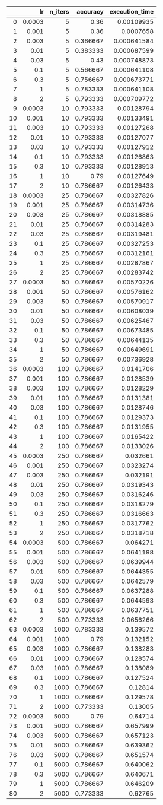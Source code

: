 |    |     lr |   n_iters |   accuracy |   execution_time |
|---:|-------:|----------:|-----------:|-----------------:|
|  0 | 0.0003 |         5 |   0.36     |      0.00109935  |
|  1 | 0.001  |         5 |   0.36     |      0.0007658   |
|  2 | 0.003  |         5 |   0.366667 |      0.000641584 |
|  3 | 0.01   |         5 |   0.383333 |      0.000687599 |
|  4 | 0.03   |         5 |   0.43     |      0.000748873 |
|  5 | 0.1    |         5 |   0.566667 |      0.000641108 |
|  6 | 0.3    |         5 |   0.756667 |      0.000673771 |
|  7 | 1      |         5 |   0.783333 |      0.000641108 |
|  8 | 2      |         5 |   0.793333 |      0.000709772 |
|  9 | 0.0003 |        10 |   0.793333 |      0.00128794  |
| 10 | 0.001  |        10 |   0.793333 |      0.00133491  |
| 11 | 0.003  |        10 |   0.793333 |      0.00127268  |
| 12 | 0.01   |        10 |   0.793333 |      0.00127077  |
| 13 | 0.03   |        10 |   0.793333 |      0.00127912  |
| 14 | 0.1    |        10 |   0.793333 |      0.00126863  |
| 15 | 0.3    |        10 |   0.793333 |      0.00128913  |
| 16 | 1      |        10 |   0.79     |      0.00127649  |
| 17 | 2      |        10 |   0.786667 |      0.00126433  |
| 18 | 0.0003 |        25 |   0.786667 |      0.00327826  |
| 19 | 0.001  |        25 |   0.786667 |      0.00314736  |
| 20 | 0.003  |        25 |   0.786667 |      0.00318885  |
| 21 | 0.01   |        25 |   0.786667 |      0.00314283  |
| 22 | 0.03   |        25 |   0.786667 |      0.00319481  |
| 23 | 0.1    |        25 |   0.786667 |      0.00327253  |
| 24 | 0.3    |        25 |   0.786667 |      0.00312161  |
| 25 | 1      |        25 |   0.786667 |      0.00287867  |
| 26 | 2      |        25 |   0.786667 |      0.00283742  |
| 27 | 0.0003 |        50 |   0.786667 |      0.00570226  |
| 28 | 0.001  |        50 |   0.786667 |      0.00576162  |
| 29 | 0.003  |        50 |   0.786667 |      0.00570917  |
| 30 | 0.01   |        50 |   0.786667 |      0.00608039  |
| 31 | 0.03   |        50 |   0.786667 |      0.00625467  |
| 32 | 0.1    |        50 |   0.786667 |      0.00673485  |
| 33 | 0.3    |        50 |   0.786667 |      0.00644135  |
| 34 | 1      |        50 |   0.786667 |      0.00649691  |
| 35 | 2      |        50 |   0.786667 |      0.00736928  |
| 36 | 0.0003 |       100 |   0.786667 |      0.0141706   |
| 37 | 0.001  |       100 |   0.786667 |      0.0128539   |
| 38 | 0.003  |       100 |   0.786667 |      0.0128229   |
| 39 | 0.01   |       100 |   0.786667 |      0.0131381   |
| 40 | 0.03   |       100 |   0.786667 |      0.0128746   |
| 41 | 0.1    |       100 |   0.786667 |      0.0129373   |
| 42 | 0.3    |       100 |   0.786667 |      0.0131955   |
| 43 | 1      |       100 |   0.786667 |      0.0165422   |
| 44 | 2      |       100 |   0.786667 |      0.0133026   |
| 45 | 0.0003 |       250 |   0.786667 |      0.032661    |
| 46 | 0.001  |       250 |   0.786667 |      0.0323274   |
| 47 | 0.003  |       250 |   0.786667 |      0.032191    |
| 48 | 0.01   |       250 |   0.786667 |      0.0319343   |
| 49 | 0.03   |       250 |   0.786667 |      0.0316246   |
| 50 | 0.1    |       250 |   0.786667 |      0.0318279   |
| 51 | 0.3    |       250 |   0.786667 |      0.0316663   |
| 52 | 1      |       250 |   0.786667 |      0.0317762   |
| 53 | 2      |       250 |   0.786667 |      0.0318718   |
| 54 | 0.0003 |       500 |   0.786667 |      0.064271    |
| 55 | 0.001  |       500 |   0.786667 |      0.0641198   |
| 56 | 0.003  |       500 |   0.786667 |      0.0639944   |
| 57 | 0.01   |       500 |   0.786667 |      0.0644355   |
| 58 | 0.03   |       500 |   0.786667 |      0.0642579   |
| 59 | 0.1    |       500 |   0.786667 |      0.0637288   |
| 60 | 0.3    |       500 |   0.786667 |      0.0644593   |
| 61 | 1      |       500 |   0.786667 |      0.0637751   |
| 62 | 2      |       500 |   0.773333 |      0.0656266   |
| 63 | 0.0003 |      1000 |   0.783333 |      0.139572    |
| 64 | 0.001  |      1000 |   0.79     |      0.132152    |
| 65 | 0.003  |      1000 |   0.786667 |      0.138283    |
| 66 | 0.01   |      1000 |   0.786667 |      0.128574    |
| 67 | 0.03   |      1000 |   0.786667 |      0.138089    |
| 68 | 0.1    |      1000 |   0.786667 |      0.127524    |
| 69 | 0.3    |      1000 |   0.786667 |      0.12814     |
| 70 | 1      |      1000 |   0.786667 |      0.129578    |
| 71 | 2      |      1000 |   0.773333 |      0.13005     |
| 72 | 0.0003 |      5000 |   0.79     |      0.64714     |
| 73 | 0.001  |      5000 |   0.786667 |      0.657999    |
| 74 | 0.003  |      5000 |   0.786667 |      0.657123    |
| 75 | 0.01   |      5000 |   0.786667 |      0.639362    |
| 76 | 0.03   |      5000 |   0.786667 |      0.651574    |
| 77 | 0.1    |      5000 |   0.786667 |      0.640062    |
| 78 | 0.3    |      5000 |   0.786667 |      0.640671    |
| 79 | 1      |      5000 |   0.786667 |      0.646209    |
| 80 | 2      |      5000 |   0.773333 |      0.62765     |